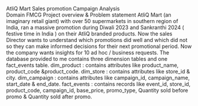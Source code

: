  AtliQ Mart Sales promotion Campaign Analysis   
Domain FMCG
Project overview & Problem statement 
AtliQ Mart (an imaginary retail giant) with over 50 supermarkets in southern region of India, ran a massive promotion during Diwali 2023 and Sankranthi 2024 ( festive time in India ) on their AtliQ branded products. Now the sales Director wants to understand which promotions did well and which did not so they can make informed decisions for their next promotional period.
Now the company wants insights for 10 ad hoc / business requests.
The database provided to me contains three dimension tables and one fact_events table.
dim_product : contains attributes like product_name, product_code &product_code.
dim_store : contains attributes like store_id & city.
dim_campaign :  contains attributes like campaign_id, campaign_name, start_date & end_date.
fact_events : contains records like event_id, store_id, product_code, campaign_id, base_price,
                      promo_type, Quantity sold before promo & Quantity sold after promo.
